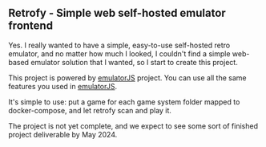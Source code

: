 ## Retrofy - Simple web self-hosted emulator frontend

Yes. I really wanted to have a simple, easy-to-use self-hosted retro emulator, and no matter how much I looked, I couldn't find a simple web-based emulator solution that I wanted, so I start to create this project.

This project is powered by [emulatorJS](https://emulatorjs.org/)  project. You can use all the same features you used in [emulatorJS](https://emulatorjs.org/).

It's simple to use: put a game for each game system folder mapped to docker-compose, and let retrofy scan and play it.

The project is not yet complete, and we expect to see some sort of finished project deliverable by May 2024.